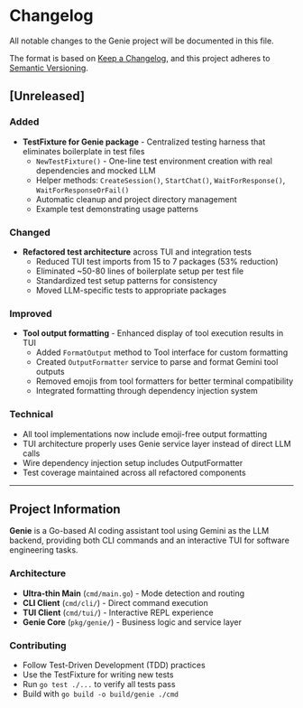 # Changelog

All notable changes to the Genie project will be documented in this file.

The format is based on [Keep a Changelog](https://keepachangelog.com/en/1.0.0/),
and this project adheres to [Semantic Versioning](https://semver.org/spec/v2.0.0.html).

## [Unreleased]

### Added
- **TestFixture for Genie package** - Centralized testing harness that eliminates boilerplate in test files
  - `NewTestFixture()` - One-line test environment creation with real dependencies and mocked LLM
  - Helper methods: `CreateSession()`, `StartChat()`, `WaitForResponse()`, `WaitForResponseOrFail()`
  - Automatic cleanup and project directory management
  - Example test demonstrating usage patterns

### Changed
- **Refactored test architecture** across TUI and integration tests
  - Reduced TUI test imports from 15 to 7 packages (53% reduction)
  - Eliminated ~50-80 lines of boilerplate setup per test file
  - Standardized test setup patterns for consistency
  - Moved LLM-specific tests to appropriate packages

### Improved
- **Tool output formatting** - Enhanced display of tool execution results in TUI
  - Added `FormatOutput` method to Tool interface for custom formatting
  - Created `OutputFormatter` service to parse and format Gemini tool outputs
  - Removed emojis from tool formatters for better terminal compatibility
  - Integrated formatting through dependency injection system

### Technical
- All tool implementations now include emoji-free output formatting
- TUI architecture properly uses Genie service layer instead of direct LLM calls
- Wire dependency injection setup includes OutputFormatter
- Test coverage maintained across all refactored components

---

## Project Information

**Genie** is a Go-based AI coding assistant tool using Gemini as the LLM backend, providing both CLI commands and an interactive TUI for software engineering tasks.

### Architecture
- **Ultra-thin Main** (`cmd/main.go`) - Mode detection and routing
- **CLI Client** (`cmd/cli/`) - Direct command execution
- **TUI Client** (`cmd/tui/`) - Interactive REPL experience  
- **Genie Core** (`pkg/genie/`) - Business logic and service layer

### Contributing
- Follow Test-Driven Development (TDD) practices
- Use the TestFixture for writing new tests
- Run `go test ./...` to verify all tests pass
- Build with `go build -o build/genie ./cmd`